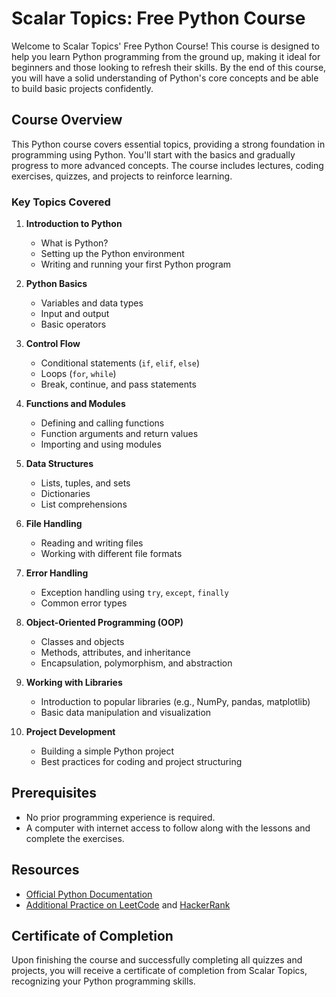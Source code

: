 # Scalar Topics: Free Python Course

Welcome to Scalar Topics' Free Python Course! This course is designed to help you learn Python programming from the ground up, making it ideal for beginners and those looking to refresh their skills. By the end of this course, you will have a solid understanding of Python's core concepts and be able to build basic projects confidently.

## Course Overview

This Python course covers essential topics, providing a strong foundation in programming using Python. You'll start with the basics and gradually progress to more advanced concepts. The course includes lectures, coding exercises, quizzes, and projects to reinforce learning.

### Key Topics Covered

1. **Introduction to Python**
   - What is Python?
   - Setting up the Python environment
   - Writing and running your first Python program

2. **Python Basics**
   - Variables and data types
   - Input and output
   - Basic operators

3. **Control Flow**
   - Conditional statements (`if`, `elif`, `else`)
   - Loops (`for`, `while`)
   - Break, continue, and pass statements

4. **Functions and Modules**
   - Defining and calling functions
   - Function arguments and return values
   - Importing and using modules

5. **Data Structures**
   - Lists, tuples, and sets
   - Dictionaries
   - List comprehensions

6. **File Handling**
   - Reading and writing files
   - Working with different file formats

7. **Error Handling**
   - Exception handling using `try`, `except`, `finally`
   - Common error types

8. **Object-Oriented Programming (OOP)**
   - Classes and objects
   - Methods, attributes, and inheritance
   - Encapsulation, polymorphism, and abstraction

9. **Working with Libraries**
   - Introduction to popular libraries (e.g., NumPy, pandas, matplotlib)
   - Basic data manipulation and visualization

10. **Project Development**
    - Building a simple Python project
    - Best practices for coding and project structuring

## Prerequisites

- No prior programming experience is required.
- A computer with internet access to follow along with the lessons and complete the exercises.

## Resources

- [Official Python Documentation](https://docs.python.org/3/)
- [Additional Practice on LeetCode](https://leetcode.com/) and [HackerRank](https://www.hackerrank.com/)

## Certificate of Completion

Upon finishing the course and successfully completing all quizzes and projects, you will receive a certificate of completion from Scalar Topics, recognizing your Python programming skills.
